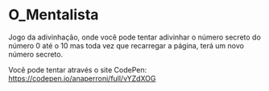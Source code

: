# O_Mentalista
Jogo da adivinhação, onde você pode tentar adivinhar o número secreto  do número 0 até o 10 mas toda vez que  recarregar a página, terá um novo número secreto.


Você pode tentar através o site CodePen: 
https://codepen.io/anaperroni/full/vYZdXOG
